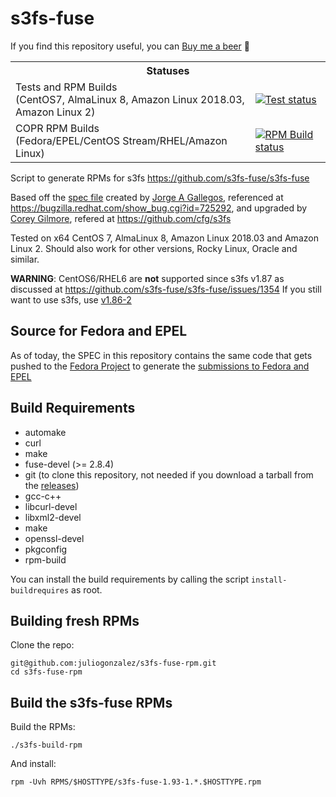 s3fs-fuse
=========

If you find this repository useful, you can [Buy me a beer](https://www.buymeacoffee.com/juliogonzalez) 🍺

<table padding="0">
  <tr>
    <th colspan="2">Statuses</th>
  </tr>
  <tr>
    <td>Tests and RPM Builds<br />(CentOS7, AlmaLinux 8, Amazon Linux 2018.03, Amazon Linux 2)</td>
    <td>
      <a href="https://jenkins.juliogonzalez.es/job/s3fs-fuse-rpm-build/" target="_blank"><img src="https://jenkins.juliogonzalez.es/job/s3fs-fuse-rpm-build/badge/icon" alt="Test status" valign="middle" /></a>
    </td>
  </tr>
  <tr>
    <td>COPR RPM Builds<br />(Fedora/EPEL/CentOS Stream/RHEL/Amazon Linux)</td>
    <td>
      <a href="https://copr.fedorainfracloud.org/coprs/juliogonzalez/s3fs-fuse/monitor/" target="_blank"><img src="https://copr.fedorainfracloud.org/coprs/juliogonzalez/s3fs-fuse/package/s3fs-fuse/status_image/last_build.png" alt="RPM Build status" valign="middle" /></a>
    </td>
  </tr>
</table>

Script to generate RPMs for s3fs <https://github.com/s3fs-fuse/s3fs-fuse>

Based off the [spec file](http://kad.fedorapeople.org/packages/s3fs/s3fs.spec) created by [Jorge A Gallegos](http://kad.fedorapeople.org/), referenced at <https://bugzilla.redhat.com/show_bug.cgi?id=725292>, and upgraded by [Corey Gilmore](https://github.com/cfg), refered at <https://github.com/cfg/s3fs>

Tested on x64 CentOS 7, AlmaLinux 8, Amazon Linux 2018.03 and Amazon Linux 2. Should also work for other versions, Rocky Linux, Oracle and similar.

**WARNING**: CentOS6/RHEL6 are **not** supported since s3fs v1.87 as discussed at https://github.com/s3fs-fuse/s3fs-fuse/issues/1354 If you still want to use s3fs, use [v1.86-2](https://github.com/juliogonzalez/s3fs-fuse-rpm/releases/tag/1.86-2)

Source for Fedora and EPEL
--------------------------

As of today, the SPEC in this repository contains the same code that gets pushed to the [Fedora Project](https://src.fedoraproject.org/rpms/s3fs-fuse/) to generate the [submissions to Fedora and EPEL](https://bodhi.fedoraproject.org/updates/?packages=s3fs-fuse)


Build Requirements
------------------

* automake
* curl
* make
* fuse-devel (>= 2.8.4)
* git (to clone this repository, not needed if you download a tarball from the [releases](https://github.com/juliogonzalez/s3fs-fuse-rpm/releases))
* gcc-c++
* libcurl-devel
* libxml2-devel
* make
* openssl-devel
* pkgconfig
* rpm-build

You can install the build requirements by calling the script `install-buildrequires` as root.

Building fresh RPMs
-------------------

Clone the repo:

    git@github.com:juliogonzalez/s3fs-fuse-rpm.git
    cd s3fs-fuse-rpm


Build the s3fs-fuse RPMs
------------------------

Build the RPMs:

    ./s3fs-build-rpm

And install:

    rpm -Uvh RPMS/$HOSTTYPE/s3fs-fuse-1.93-1.*.$HOSTTYPE.rpm
